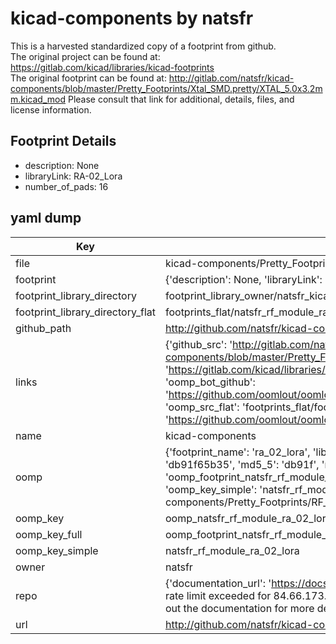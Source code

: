# kicad-components by natsfr  
This is a harvested standardized copy of a footprint from github.  
The original project can be found at:  
https://gitlab.com/kicad/libraries/kicad-footprints  
The original footprint can be found at:
http://gitlab.com/natsfr/kicad-components/blob/master/Pretty_Footprints/Xtal_SMD.pretty/XTAL_5.0x3.2mm.kicad_mod
Please consult that link for additional, details, files, and license information.  
## Footprint Details
* description: None  
* libraryLink: RA-02_Lora  
* number_of_pads: 16  
## yaml dump  
| Key | Value |  
| --- | --- |  
| file | kicad-components/Pretty_Footprints/RF_Module.pretty/RA-02_Lora.kicad_mod |  
| footprint | {'description': None, 'libraryLink': 'RA-02_Lora', 'number_of_pads': 16} |  
| footprint_library_directory | footprint_library_owner/natsfr_kicad-components |  
| footprint_library_directory_flat | footprints_flat/natsfr_rf_module_ra_02_lora/working |  
| github_path | http://github.com/natsfr/kicad-components/blob/master/Pretty_Footprints/RF_Module.pretty/RA-02_Lora.kicad_mod |  
| links | {'github_src': 'http://gitlab.com/natsfr/kicad-components/blob/master/Pretty_Footprints/Xtal_SMD.pretty/XTAL_5.0x3.2mm.kicad_mod', 'github_src_repo': 'https://gitlab.com/kicad/libraries/kicad-footprints', 'oomp_bot': 'footprints/natsfr_rf_module_ra_02_lora/working', 'oomp_bot_github': 'https://github.com/oomlout/oomlout_oomp_footprint_bot/tree/main/footprints/natsfr_rf_module_ra_02_lora/working', 'oomp_src_flat': 'footprints_flat/footprints_flat/natsfr_rf_module_ra_02_lora/working', 'oomp_src_flat_github': 'https://github.com/oomlout/oomlout_oomp_footprint_src/tree/main/footprints_flat/natsfr_rf_module_ra_02_lora/working'} |  
| name | kicad-components |  
| oomp | {'footprint_name': 'ra_02_lora', 'library_name': 'rf_module', 'md5': 'db91f65b3511b141ddd955247db89e03', 'md5_10': 'db91f65b35', 'md5_5': 'db91f', 'md5_6': 'db91f6', 'oomp_key': 'oomp_natsfr_rf_module_ra_02_lora', 'oomp_key_extra': 'oomp_footprint_natsfr_rf_module_ra_02_lora', 'oomp_key_full': 'oomp_footprint_natsfr_rf_module_ra_02_lora_db91f6', 'oomp_key_simple': 'natsfr_rf_module_ra_02_lora', 'original_filename': 'kicad-components/Pretty_Footprints/RF_Module.pretty/RA-02_Lora.kicad_mod', 'owner_name': 'natsfr'} |  
| oomp_key | oomp_natsfr_rf_module_ra_02_lora |  
| oomp_key_full | oomp_footprint_natsfr_rf_module_ra_02_lora |  
| oomp_key_simple | natsfr_rf_module_ra_02_lora |  
| owner | natsfr |  
| repo | {'documentation_url': 'https://docs.github.com/rest/overview/resources-in-the-rest-api#rate-limiting', 'message': "API rate limit exceeded for 84.66.173.59. (But here's the good news: Authenticated requests get a higher rate limit. Check out the documentation for more details.)"} |  
| url | http://github.com/natsfr/kicad-components |  

